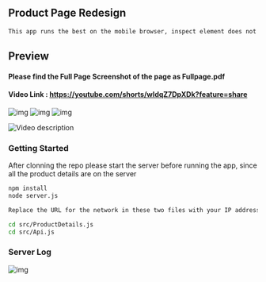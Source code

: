 ## Product Page Redesign
```bash
This app runs the best on the mobile browser, inspect element does not give the best picture of the look and feel of the page
```

## Preview
#### Please find the Full Page Screenshot of the page as Fullpage.pdf


#### Video Link : https://youtube.com/shorts/wIdqZ7DpXDk?feature=share
![img](https://i.postimg.cc/NGzvzpt2/IMG-4119.png) ![img](https://i.postimg.cc/jSV0s2Ls/IMG-4120.png) ![img](https://i.postimg.cc/QN9jsR0J/IMG-4121.png)

![Video description](https://i.postimg.cc/v8PmhrDc/ezgif-com-video-to-gif.gif)


### Getting Started

After clonning the repo please start the server before running the app, since all the product details are on the server

```bash
npm install
node server.js
```


```bash
Replace the URL for the network in these two files with your IP address

cd src/ProductDetails.js
cd src/Api.js
```







### Server Log


![img](https://i.postimg.cc/xdJ6qy7h/Screenshot-2023-05-03-at-4-26-08-PM.png)

